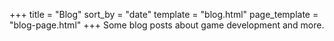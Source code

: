 +++
title = "Blog"
sort_by = "date"
template = "blog.html"
page_template = "blog-page.html"
+++
Some blog posts about game development and more.